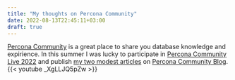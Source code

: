 ```yaml
---
title: "My thoughts on Percona Community"
date: 2022-08-13T22:45:11+03:00
draft: true
---
```


[Percona Community](http://percona.community) is a great place to share you database knowledge and expirience. In this summer I was lucky to participate in [Percona Community Live 2022](http://percona.community/events/percona-community-live-2022) and publish [my two modest articles](http://percona.community/authors/maksim_gramin) on [Percona Community Blog](http://percona.community/blog).
{{< youtube _XgLLJQ5pZw >}}

